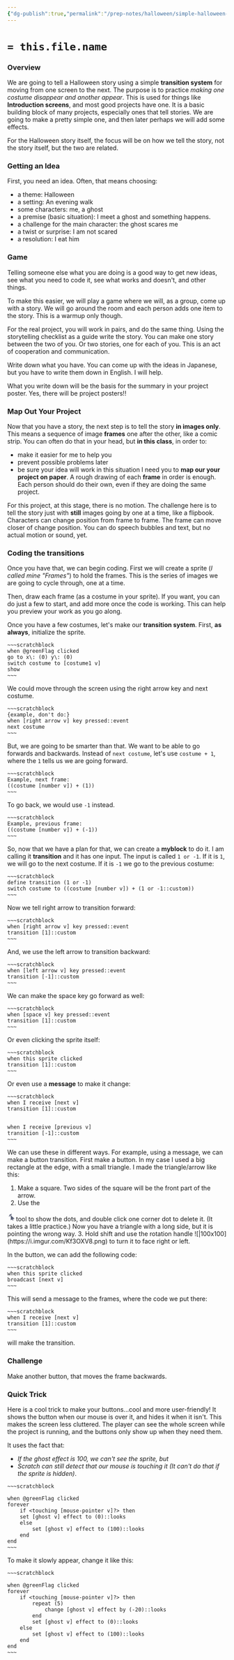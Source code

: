 ```yaml
---
{"dg-publish":true,"permalink":"/prep-notes/halloween/simple-halloween-storytelling-project/","dgHomeLink":true,"dgPassFrontmatter":false}
---
```



# `= this.file.name`

### Overview
We are going to tell a Halloween story using a simple **transition system** for moving from one screen to the next. The purpose is to practice *making one costume disappear and another appear*. This is used for things like **Introduction screens**, and most good projects have one. It is a basic building block of many projects, especially ones that tell stories. We are going to make a pretty simple one, and then later perhaps we will add some effects. 

For the Halloween story itself, the focus will be on how we tell the story, not the story itself, but the two are related.

### Getting an Idea
First, you need an idea. Often, that means choosing: 
* a theme: Halloween 
* a setting: An evening walk
* some characters: me, a ghost
* a premise (basic situation): I meet a ghost and something happens. 
* a challenge for the main character: the ghost scares me
* a twist or surprise: I am not scared
* a resolution: I eat him

### Game
Telling someone else what you are doing is a good way to get new ideas, see what you need to code it, see what works and doesn't, and other things.

To make this easier, we will play a game where we will, as a group, come up with a story. We will go around the room and each person adds one item to the story. This is a warmup only though. 

For the real project, you will work in pairs, and do the same thing. Using the storytelling checklist as a guide write the story. You can make one story between the two of you. Or two stories, one for each of you. This is an act of cooperation and communication. 

Write down what you have. You can come up with the ideas in Japanese, but you have to write them down in English. I will help. 

What you write down will be the basis for the summary in your project poster. Yes, there will be project posters!!

### Map Out Your Project
Now that you have a story, the next step is to tell the story **in images only**. This means a sequence of image **frames** one after the other, like a comic strip.  You can often do that in your head, but **in this class**, in order to:
* make it easier for me to help you
* prevent possible problems later
* be sure your idea will work in this situation
I need you to **map our your project on paper**. A rough drawing of each **frame** in order is enough. Each person should do their own, even if they are doing the same project.

For this project, at this stage, there is no motion. The challenge here is to tell the story just with **still** images going by one at a time, like a flipbook. Characters can change position from frame to frame. The frame can move closer of change position. You can do speech bubbles and text, but no actual motion or sound, yet.

### Coding the transitions
Once you have that, we can begin coding. First we will create a sprite (*I called mine "Frames"*) to hold the frames. This is the series of images we are going to cycle through, one at a time.

Then, draw each frame (as a costume in your sprite). If you want, you can do just a few to start, and add more once the code is working. This can help you preview your work as you go along.

Once you have a few costumes, let's make our **transition system**. First, **as always**, initialize the sprite.

```ad-scratch
~~~scratchblock
when @greenFlag clicked
go to x\: (0) y\: (0)
switch costume to [costume1 v]
show
~~~
```

We could move through the screen using the right arrow key and next costume. 

```ad-scratch
~~~scratchblock
{example, don't do:}
when [right arrow v] key pressed::event
next costume
~~~
```

But, we are going to be smarter than that. We want to be able to go forwards and backwards. Instead of `next costume`, let's use `costume + 1`, where the `1` tells us we are going forward.
  ```ad-scratch
 ~~~scratchblock
Example, next frame:
((costume [number v]) + (1))
 ~~~
 ```
 To go back, we would use `-1` instead.
 ```ad-scratch
~~~scratchblock
Example, previous frame:
((costume [number v]) + (-1))
~~~
```

So, now that we have a plan for that, we can create a **myblock** to do it. I am calling it **transition** and it has one input. The input is called `1 or -1`. If it is `1`, we will go to the next costume. If it is `-1` we go to the previous costume:
```ad-scratch
~~~scratchblock
define transition (1 or -1)
switch costume to ((costume [number v]) + (1 or -1::custom))
~~~
```

Now we tell right arrow to transition forward:

```ad-scratch
~~~scratchblock
when [right arrow v] key pressed::event
transition [1]::custom 
~~~
```

And, we use the left arrow to transition backward:

```ad-scratch
~~~scratchblock
when [left arrow v] key pressed::event
transition [-1]::custom
~~~
```

We can make the space key go forward as well:

```ad-scratch
~~~scratchblock
when [space v] key pressed::event
transition [1]::custom 
~~~
```

Or even clicking the sprite itself:

```ad-scratch
~~~scratchblock
when this sprite clicked
transition [1]::custom
~~~
```

Or even use a **message** to make it change:
```ad-scratch
~~~scratchblock
when I receive [next v]
transition [1]::custom


when I receive [previous v]
transition [-1]::custom
~~~
```

We can use these in different ways. For example, using a message, we can make a button transition. First make a button. In my case I used a big rectangle at the edge, with a small triangle. I made the triangle/arrow like this:
1. Make a square. Two sides of the square will be the front part of the arrow.
2. Use the <?xml version="1.0" encoding="UTF-8" standalone="no"?>
<svg width="20px" height="20px" viewBox="0 0 20 20" version="1.1" xmlns="http://www.w3.org/2000/svg" xmlns:xlink="http://www.w3.org/1999/xlink">
    <!-- Generator: Sketch 43.2 (39069) - http://www.bohemiancoding.com/sketch -->
    <title>reshape</title>
    <desc>Created with Sketch.</desc>
    <defs></defs>
    <g id="Page-1" stroke="none" stroke-width="1" fill="none" fill-rule="evenodd">
        <g id="reshape">
            <g id="reshape-icon" transform="translate(3.000000, 2.000000)">
                <path d="M6.3718,4e-05 C6.3718,1.20298846 6.03840639,2.32811001 5.45898306,3.28804076 C5.31876362,3.52034235 4.30079812,3.15107034 3.82818604,3.61859131 C3.35557395,4.08611228 3.47873759,5.34529147 3.26181884,5.47482181 C2.30759304,6.04462589 1.19191205,6.37204 -0.0002,6.37204" id="Stroke-1" stroke="#575E75" stroke-width="0.75"></path>
                <path d="M4,6.94999094 C2.85887984,6.71835578 2,5.70947896 2,4.5 C2,3.11928813 3.11928813,2 4.5,2 C5.88071187,2 7,3.11928813 7,4.5 C7,4.56854233 6.99724162,4.63644042 6.99182982,4.70358929 L6.68137747,4.42017327 C5.65792772,3.48493325 4,4.20484091 4,5.595932 L4,6.94999094 Z" id="Combined-Shape" fill="#575E75"></path>
                <path d="M4,7.96455557 C2.30385293,7.72194074 1,6.26323595 1,4.5 C1,2.56700338 2.56700338,1 4.5,1 C6.43299662,1 8,2.56700338 8,4.5 C8,4.84508345 7.95005914,5.1785026 7.85701065,5.4934242 L6.68137747,4.42017327 C5.65792772,3.48493325 4,4.20484091 4,5.595932 L4,7.96455557 Z" id="Oval-2" fill-opacity="0.15" fill="#575E75"></path>
                <path d="M7.87915329,13.1684522 L8.98467414,15.6316703 C9.20235954,16.1186581 9.76980913,16.3337238 10.2516521,16.1137141 C10.7334951,15.8924683 10.9462887,15.3189598 10.7286032,14.833208 L9.63583183,12.3973461 L12.3974628,12.3973461 C12.945512,12.3973461 13.207518,11.7313818 12.8048941,11.3644462 L6.00716065,5.15870674 C5.6225647,4.80725864 5,5.07769498 5,5.595932 L5,14.8026807 C5,15.3507015 5.68145595,15.608033 6.04802397,15.1994001 L7.87915329,13.1684522 Z" id="select-icon" fill="#575E75"></path>
            </g>
        </g>
    </g>
</svg>tool to show the dots, and double click one corner dot to delete it. (It takes a little practice.) Now you have a triangle with a long side, but it is pointing the wrong way.
3. Hold shift and use the rotation handle 
![|100x100](https://i.imgur.com/Kf3OXV8.png)
to turn it to face right or left.

In the button, we can add the following code:
```ad-scratch
~~~scratchblock
when this sprite clicked
broadcast [next v]
~~~
```

This will send a message to the frames, where the code we put there:
```ad-scratch
~~~scratchblock
when I receive [next v]
transition [1]::custom
~~~
```
will make the transition.

### Challenge
Make another button, that moves the frame backwards.

### Quick Trick

Here is a cool trick to make your buttons...cool and more user-friendly! It shows the button when our mouse is over it, and hides it when it isn't. This makes the screen less cluttered. The player can see the whole screen while the project is running, and the buttons only show up when they need them.

It uses the fact that:
* *If the ghost effect is 100, we can't see the sprite, but* 
* *Scratch can still detect that our mouse is touching it (It can't do that if the sprite is hidden)*.

```ad-scratch
~~~scratchblock

when @greenFlag clicked
forever
    if <touching [mouse-pointer v]?> then
    set [ghost v] effect to (0)::looks
    else
        set [ghost v] effect to (100)::looks
    end
end
~~~
```

To make it slowly appear, change it like this:

```ad-scratch
~~~scratchblock

when @greenFlag clicked
forever
    if <touching [mouse-pointer v]?> then
        repeat (5)
            change [ghost v] effect by (-20)::looks
        end
        set [ghost v] effect to (0)::looks
    else
        set [ghost v] effect to (100)::looks
    end
end
~~~
```
